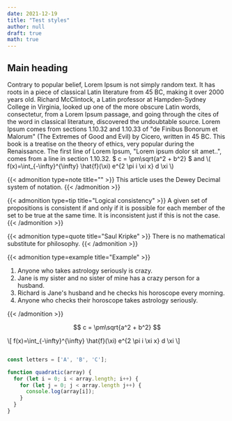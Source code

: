 ```yaml
---
date: 2021-12-19
title: "Test styles"
author: null
draft: true
math: true
---
```


## Main heading

Contrary to popular belief, Lorem Ipsum is not simply random text. It has roots in a piece of classical Latin literature from 45 BC, making it over 2000 years old. Richard McClintock, a Latin professor at Hampden-Sydney College in Virginia, looked up one of the more obscure Latin words, consectetur, from a Lorem Ipsum passage, and going through the cites of the word in classical literature, discovered the undoubtable source. Lorem Ipsum comes from sections 1.10.32 and 1.10.33 of "de Finibus Bonorum et Malorum" (The Extremes of Good and Evil) by Cicero, written in 45 BC. This book is a treatise on the theory of ethics, very popular during the Renaissance. The first line of Lorem Ipsum, "Lorem ipsum dolor sit amet..", comes from a line in section 1.10.32.
$ c = \pm\sqrt{a^2 + b^2} $ and \\( f(x)=\int\_{-\infty}^{\infty} \hat{f}(\xi) e^{2 \pi i \xi x} d \xi \\)

{{< admonition type=note title=""  >}}
This article uses the Dewey Decimal system of notation.
{{< /admonition >}}

{{< admonition type=tip title="Logical consistency"  >}}
A given set of propositions is consistent if and only if it is possible for each member of the set to be true at the same time. It is inconsistent just if this is not the case.
{{< /admonition >}}

{{< admonition type=quote title="Saul Kripke"  >}}
There is no mathematical substitute for philosophy.
{{< /admonition >}}

{{< admonition type=example title="Example"  >}}

1. Anyone who takes astrology seriously is crazy.
2. Jane is my sister and no sister of mine has a crazy person for a husband.
3. Richard is Jane's husband and he checks his horoscope every morning.
4. Anyone who checks their horoscope takes astrology seriously.

{{< /admonition >}}

$$ c = \pm\sqrt{a^2 + b^2} $$

\\[ f(x)=\int_{-\infty}^{\infty} \hat{f}(\xi) e^{2 \pi i \xi x} d \xi \\]

```js

const letters = ['A', 'B', 'C'];

function quadratic(array) {
  for (let i = 0; i < array.length; i++) {
    for (let j = 0; j < array.length j++) {
      console.log(array[i]);
    }
  }
}
```
